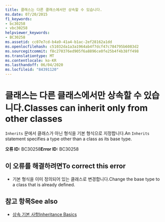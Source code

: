 ```yaml
---
title: 클래스는 다른 클래스에서만 상속할 수 있습니다.
ms.date: 07/20/2015
f1_keywords:
- bc30258
- vbc30258
helpviewer_keywords:
- BC30258
ms.assetid: cc07e7cd-b4a9-41a4-b1ac-2ef28162a1dd
ms.openlocfilehash: c51032da1a3a1964ab4f7dcf47c784795b6083d2
ms.sourcegitcommit: f8c270376ed905f6a8896ce0fe25b4f4b38ff498
ms.translationtype: MT
ms.contentlocale: ko-KR
ms.lasthandoff: 06/04/2020
ms.locfileid: "84391120"
---
```

# <a name="classes-can-inherit-only-from-other-classes"></a><span data-ttu-id="ab823-102">클래스는 다른 클래스에서만 상속할 수 있습니다.</span><span class="sxs-lookup"><span data-stu-id="ab823-102">Classes can inherit only from other classes</span></span>
<span data-ttu-id="ab823-103">`Inherits` 문에서 클래스가 아닌 형식을 기본 형식으로 지정합니다.</span><span class="sxs-lookup"><span data-stu-id="ab823-103">An `Inherits` statement specifies a type other than a class as its base type.</span></span>  
  
 <span data-ttu-id="ab823-104">**오류 ID:** BC30258</span><span class="sxs-lookup"><span data-stu-id="ab823-104">**Error ID:** BC30258</span></span>  
  
## <a name="to-correct-this-error"></a><span data-ttu-id="ab823-105">이 오류를 해결하려면</span><span class="sxs-lookup"><span data-stu-id="ab823-105">To correct this error</span></span>  
  
- <span data-ttu-id="ab823-106">기본 형식을 이미 정의되어 있는 클래스로 변경합니다.</span><span class="sxs-lookup"><span data-stu-id="ab823-106">Change the base type to a class that is already defined.</span></span>  
  
## <a name="see-also"></a><span data-ttu-id="ab823-107">참고 항목</span><span class="sxs-lookup"><span data-stu-id="ab823-107">See also</span></span>

- [<span data-ttu-id="ab823-108">상속 기본 사항</span><span class="sxs-lookup"><span data-stu-id="ab823-108">Inheritance Basics</span></span>](../programming-guide/language-features/objects-and-classes/inheritance-basics.md)
